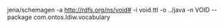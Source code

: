 

jena/schemagen -a http://rdfs.org/ns/void# -i void.ttl -o ../java -n VOID --package com.ontos.ldiw.vocabulary
